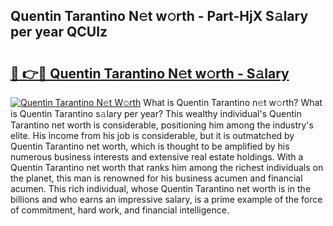 ## Quentin Tarantino N𝚎t w𝚘rth - Part-HjX S𝚊lary per year QCUIz

# <h2><a href="http://gc343ri.nevu.top/?p=Quentin+Tarantino">🔗 👉🔴 Quentin Tarantino N𝚎t w𝚘rth - S𝚊lary</a></h2>

[![Quentin Tarantino N𝚎t W𝚘rth](https://i.imgur.com/Oavwk0R.jpeg)](http://gc343ri.nevu.top/?p=Quentin+Tarantino)
What is Quentin Tarantino n𝚎t w𝚘rth? What is Quentin Tarantino s𝚊lary per year?
This wealthy individual's Quentin Tarantino net worth is considerable, positioning him among the industry's elite. His income from his job is considerable, but it is outmatched by Quentin Tarantino net worth, which is thought to be amplified by his numerous business interests and extensive real estate holdings. With a Quentin Tarantino net worth that ranks him among the richest individuals on the planet, this man is renowned for his business acumen and financial acumen. This rich individual, whose Quentin Tarantino net worth is in the billions and who earns an impressive salary, is a prime example of the force of commitment, hard work, and financial intelligence.
